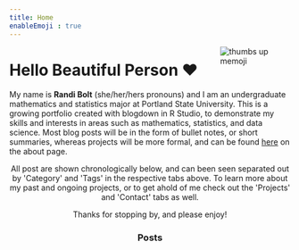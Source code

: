 ```yaml
---
title: Home
enableEmoji : true
---
```


[<img src="/./_index_files/memoji.PNG" style="max-width:25%;min-width:50px;float:right;" alt="thumbs up memoji" />](https://github.com/yihui/hugo-xmin)


# Hello Beautiful Person :heart:

My name is **Randi Bolt** (she/her/hers pronouns) and I am an undergraduate mathematics and statistics major at Portland State University. This is a growing portfolio created with blogdown in R Studio, to demonstrate my skills and interests in areas such as mathematics, statistics, and data science. Most blog posts will be in the form of bullet notes, or short summaries, whereas projects will be more formal, and can be found [here](https://rbolt.netlify.app/projects/) on the about page. 

<center>

All post are shown chronologically below, and can been seen separated out by 'Category' and 'Tags' in the respective tabs above. To learn more about my past and ongoing projects, or to get ahold of me check out the 'Projects' and 'Contact' tabs as well. 

Thanks for stopping by, and please enjoy! 



### Posts
</center>
